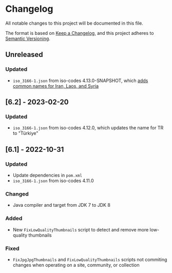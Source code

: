 # Changelog
All notable changes to this project will be documented in this file.

The format is based on [Keep a Changelog](https://keepachangelog.com/en/1.0.0/),
and this project adheres to [Semantic Versioning](https://semver.org/spec/v2.0.0.html).

## Unreleased
### Updated
- `iso_3166-1.json` from iso-codes 4.13.0-SNAPSHOT, which [adds common names for Iran, Laos, and Syria](https://salsa.debian.org/iso-codes-team/iso-codes/-/merge_requests/32)

## [6.2] - 2023-02-20
### Updated
- `iso_3166-1.json` from iso-codes 4.12.0, which updates the name for TR to "Türkiye"

## [6.1] - 2022-10-31
### Updated
- Update dependencies in `pom.xml`
- `iso_3166-1.json` from iso-codes 4.11.0

### Changed
- Java compiler and target from JDK 7 to JDK 8

### Added
- New `FixLowQualityThumbnails` script to detect and remove more low-quality thumbnails

### Fixed
- `FixJpgJpgThumbnails` and `FixLowQualityThumbnails` scripts not commiting changes when operating on a site, community, or collection
